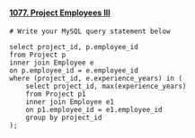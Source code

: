 #### [1077. Project Employees III](https://leetcode-cn.com/problems/project-employees-iii/)

```
# Write your MySQL query statement below

select project_id, p.employee_id
from Project p
inner join Employee e
on p.employee_id = e.employee_id
where (project_id, e.experience_years) in (
    select project_id, max(experience_years)
    from Project p1
    inner join Employee e1
    on p1.employee_id = e1.employee_id
    group by project_id
);
```

